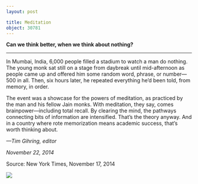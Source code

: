 ```yaml
---
layout: post

title: Meditation
object: 30781
---
```

**Can we think better, when we think about nothing?**

****

In Mumbai, India, 6,000 people filled a stadium to watch a man do nothing. The young monk sat still on a stage from daybreak until mid-afternoon as people came up and offered him some random word, phrase, or number—500 in all. Then, six hours later, he repeated everything he’d been told, from memory, in order.

The event was a showcase for the powers of meditation, as practiced by the man and his fellow Jain monks. With meditation, they say, comes brainpower—including total recall. By clearing the mind, the pathways connecting bits of information are intensified. That’s the theory anyway. And in a country where rote memorization means academic success, that’s worth thinking about.

*—Tim Gihring, editor*

*November 22, 2014*

Source: New York Times, November 17, 2014

![]({{siteurl.base}}/images/14-11-22_98.211_MeditationEDIT-1.jpg)
